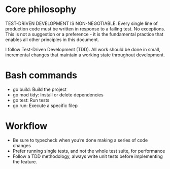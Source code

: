 # Core philosophy

TEST-DRIVEN DEVELOPMENT IS NON-NEGOTIABLE. Every single line of production code must be written in response to a failing test. No exceptions. This is not a suggestion or a preference - it is the fundamental practice that enables all other principles in this document.

I follow Test-Driven Development (TDD). All work should be done in small, incremental changes that maintain a working state throughout development.

# Bash commands
- go build: Build the project
- go mod tidy: Install or delete dependencies
- go test: Run tests
- go run: Execute a specific filep

# Workflow
- Be sure to typecheck when you’re done making a series of code changes
- Prefer running single tests, and not the whole test suite, for performance
- Follow a TDD methodology, always write unit tests before implementing the feature.
